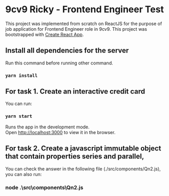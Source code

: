 # 9cv9 Ricky - Frontend Engineer Test

This project was implemented from scratch on ReactJS for the purpose of job application for Frontend Engineer role in 9cv9. This project was bootstrapped with [Create React App](https://github.com/facebook/create-react-app).

## Install all dependencies for the server

Run this command before running other command.

### `yarn install`

## For task 1. Create an interactive credit card

You can run:

### `yarn start`

Runs the app in the development mode.\
Open [http://localhost:3000](http://localhost:3000) to view it in the browser.

## For task 2. Create a javascript immutable object that contain properties series and parallel,

You can check the answer in the following file (./src/components/Qn2.js), you can also run:

### node .\src\components\Qn2.js
